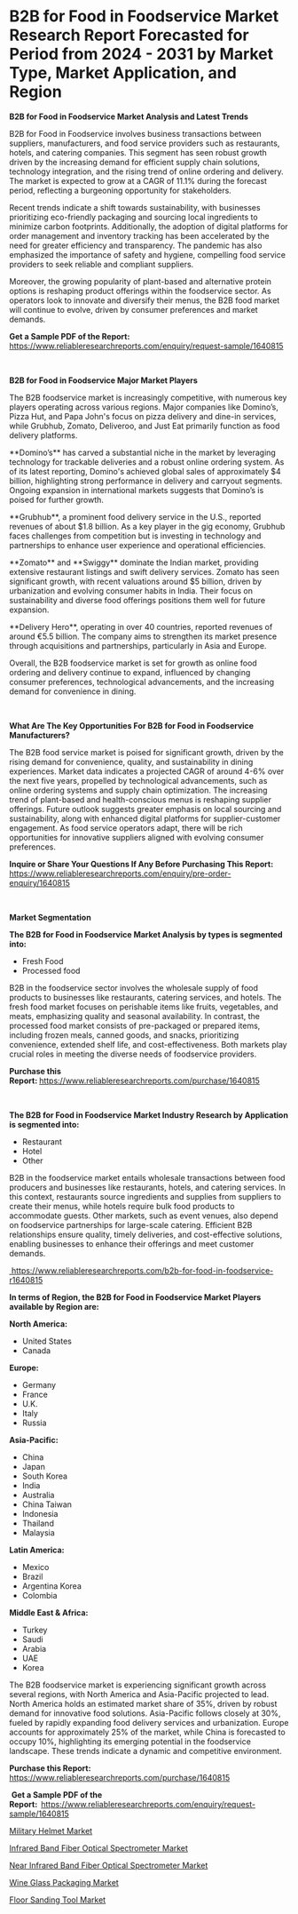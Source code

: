 <p><h1>B2B for Food in Foodservice Market Research Report Forecasted for Period from 2024 -  2031 by Market Type, Market Application, and Region</h1></p><p><strong>B2B for Food in Foodservice Market Analysis and Latest Trends</strong></p>
<p><p>B2B for Food in Foodservice involves business transactions between suppliers, manufacturers, and food service providers such as restaurants, hotels, and catering companies. This segment has seen robust growth driven by the increasing demand for efficient supply chain solutions, technology integration, and the rising trend of online ordering and delivery. The market is expected to grow at a CAGR of 11.1% during the forecast period, reflecting a burgeoning opportunity for stakeholders.</p><p>Recent trends indicate a shift towards sustainability, with businesses prioritizing eco-friendly packaging and sourcing local ingredients to minimize carbon footprints. Additionally, the adoption of digital platforms for order management and inventory tracking has been accelerated by the need for greater efficiency and transparency. The pandemic has also emphasized the importance of safety and hygiene, compelling food service providers to seek reliable and compliant suppliers. </p><p>Moreover, the growing popularity of plant-based and alternative protein options is reshaping product offerings within the foodservice sector. As operators look to innovate and diversify their menus, the B2B food market will continue to evolve, driven by consumer preferences and market demands.</p></p>
<p><strong>Get a Sample PDF of the Report:&nbsp;</strong> <a href="https://www.reliableresearchreports.com/enquiry/request-sample/1640815?utm_campaign=36&utm_medium=2&utm_source=Github&utm_content=ia&utm_term=25092024&utm_id=b2b-for-food-in-foodservice">https://www.reliableresearchreports.com/enquiry/request-sample/1640815</a></p>
<p>&nbsp;</p>
<p><strong>B2B for Food in Foodservice Major Market Players</strong></p>
<p><p>The B2B foodservice market is increasingly competitive, with numerous key players operating across various regions. Major companies like Domino’s, Pizza Hut, and Papa John's focus on pizza delivery and dine-in services, while Grubhub, Zomato, Deliveroo, and Just Eat primarily function as food delivery platforms.</p><p>**Domino’s** has carved a substantial niche in the market by leveraging technology for trackable deliveries and a robust online ordering system. As of its latest reporting, Domino's achieved global sales of approximately $4 billion, highlighting strong performance in delivery and carryout segments. Ongoing expansion in international markets suggests that Domino’s is poised for further growth.</p><p>**Grubhub**, a prominent food delivery service in the U.S., reported revenues of about $1.8 billion. As a key player in the gig economy, Grubhub faces challenges from competition but is investing in technology and partnerships to enhance user experience and operational efficiencies.</p><p>**Zomato** and **Swiggy** dominate the Indian market, providing extensive restaurant listings and swift delivery services. Zomato has seen significant growth, with recent valuations around $5 billion, driven by urbanization and evolving consumer habits in India. Their focus on sustainability and diverse food offerings positions them well for future expansion.</p><p>**Delivery Hero**, operating in over 40 countries, reported revenues of around €5.5 billion. The company aims to strengthen its market presence through acquisitions and partnerships, particularly in Asia and Europe.</p><p>Overall, the B2B foodservice market is set for growth as online food ordering and delivery continue to expand, influenced by changing consumer preferences, technological advancements, and the increasing demand for convenience in dining.</p></p>
<p>&nbsp;</p>
<p><strong>What Are The Key Opportunities For B2B for Food in Foodservice Manufacturers?</strong></p>
<p><p>The B2B food service market is poised for significant growth, driven by the rising demand for convenience, quality, and sustainability in dining experiences. Market data indicates a projected CAGR of around 4-6% over the next five years, propelled by technological advancements, such as online ordering systems and supply chain optimization. The increasing trend of plant-based and health-conscious menus is reshaping supplier offerings. Future outlook suggests greater emphasis on local sourcing and sustainability, along with enhanced digital platforms for supplier-customer engagement. As food service operators adapt, there will be rich opportunities for innovative suppliers aligned with evolving consumer preferences.</p></p>
<p><strong>Inquire or Share Your Questions If Any Before Purchasing This Report:</strong> <a href="https://www.reliableresearchreports.com/enquiry/pre-order-enquiry/1640815?utm_campaign=36&utm_medium=2&utm_source=Github&utm_content=ia&utm_term=25092024&utm_id=b2b-for-food-in-foodservice">https://www.reliableresearchreports.com/enquiry/pre-order-enquiry/1640815</a></p>
<p>&nbsp;</p>
<p><strong>Market Segmentation</strong></p>
<p><strong>The B2B for Food in Foodservice Market Analysis by types is segmented into:</strong></p>
<p><ul><li>Fresh Food</li><li>Processed food</li></ul></p>
<p><p>B2B in the foodservice sector involves the wholesale supply of food products to businesses like restaurants, catering services, and hotels. The fresh food market focuses on perishable items like fruits, vegetables, and meats, emphasizing quality and seasonal availability. In contrast, the processed food market consists of pre-packaged or prepared items, including frozen meals, canned goods, and snacks, prioritizing convenience, extended shelf life, and cost-effectiveness. Both markets play crucial roles in meeting the diverse needs of foodservice providers.</p></p>
<p><strong>Purchase this Report:&nbsp;</strong><a href="https://www.reliableresearchreports.com/purchase/1640815?utm_campaign=36&utm_medium=2&utm_source=Github&utm_content=ia&utm_term=25092024&utm_id=b2b-for-food-in-foodservice">https://www.reliableresearchreports.com/purchase/1640815</a></p>
<p>&nbsp;</p>
<p><strong>The B2B for Food in Foodservice Market Industry Research by Application is segmented into:</strong></p>
<p><ul><li>Restaurant</li><li>Hotel</li><li>Other</li></ul></p>
<p><p>B2B in the foodservice market entails wholesale transactions between food producers and businesses like restaurants, hotels, and catering services. In this context, restaurants source ingredients and supplies from suppliers to create their menus, while hotels require bulk food products to accommodate guests. Other markets, such as event venues, also depend on foodservice partnerships for large-scale catering. Efficient B2B relationships ensure quality, timely deliveries, and cost-effective solutions, enabling businesses to enhance their offerings and meet customer demands.</p></p>
<p><a href="https://www.reliableresearchreports.com/b2b-for-food-in-foodservice-r1640815?utm_campaign=36&utm_medium=2&utm_source=Github&utm_content=ia&utm_term=25092024&utm_id=b2b-for-food-in-foodservice">&nbsp;https://www.reliableresearchreports.com/b2b-for-food-in-foodservice-r1640815</a></p>
<p><strong>In terms of Region, the B2B for Food in Foodservice Market Players available by Region are:</strong></p>
<p>
    <p> <strong> North America: </strong>
        <ul>
            <li>United States</li>
            <li>Canada</li>
        </ul>
        </p> 
    <p> <strong> Europe: </strong>
        <ul>
            <li>Germany</li>
            <li>France</li>
            <li>U.K.</li>
            <li>Italy</li>
            <li>Russia</li>
        </ul>
        </p> 
    <p> <strong> Asia-Pacific: </strong>
        <ul>
            <li>China</li>
            <li>Japan</li>
            <li>South Korea</li>
            <li>India</li>
            <li>Australia</li>
            <li>China Taiwan</li>
            <li>Indonesia</li>
            <li>Thailand</li>
            <li>Malaysia</li>
        </ul>
        </p> 
    <p> <strong> Latin America: </strong>
        <ul>
            <li>Mexico</li>
            <li>Brazil</li>
            <li>Argentina Korea</li>
            <li>Colombia</li>
        </ul>
        </p> 
    <p> <strong> Middle East & Africa: </strong>
        <ul>
            <li>Turkey</li>
            <li>Saudi</li>
            <li>Arabia</li>
            <li>UAE</li>
            <li>Korea</li>
        </ul>
    </p>
    </p>
<p><p>The B2B foodservice market is experiencing significant growth across several regions, with North America and Asia-Pacific projected to lead. North America holds an estimated market share of 35%, driven by robust demand for innovative food solutions. Asia-Pacific follows closely at 30%, fueled by rapidly expanding food delivery services and urbanization. Europe accounts for approximately 25% of the market, while China is forecasted to occupy 10%, highlighting its emerging potential in the foodservice landscape. These trends indicate a dynamic and competitive environment.</p></p>
<p><strong>Purchase this Report: </strong><a href="https://www.reliableresearchreports.com/purchase/1640815?utm_campaign=36&utm_medium=2&utm_source=Github&utm_content=ia&utm_term=25092024&utm_id=b2b-for-food-in-foodservice">https://www.reliableresearchreports.com/purchase/1640815</a></p>
<p>&nbsp;<strong>Get a Sample PDF of the Report:&nbsp;&nbsp;</strong><a href="https://www.reliableresearchreports.com/enquiry/request-sample/1640815?utm_campaign=36&utm_medium=2&utm_source=Github&utm_content=ia&utm_term=25092024&utm_id=b2b-for-food-in-foodservice">https://www.reliableresearchreports.com/enquiry/request-sample/1640815</a></p>
<p><strong></strong></p>
<p><p><a href="https://issuu.com/reportprime-2/docs/military-helmet-market-size-2030.pp_bd65e53ac3faea?utm_campaign=36&utm_medium=2&utm_source=Github&utm_content=ia&utm_term=25092024&utm_id=b2b-for-food-in-foodservice">Military Helmet Market</a></p><p><a href="https://github.com/tamvrosiya/Market-Research-Report-List-6/blob/main/infrared-band-fiber-optical-spectrometer-market.md?utm_campaign=36&utm_medium=2&utm_source=Github&utm_content=ia&utm_term=25092024&utm_id=b2b-for-food-in-foodservice">Infrared Band Fiber Optical Spectrometer Market</a></p><p><a href="https://github.com/olyy49keyt/Market-Research-Report-List-1/blob/main/near-infrared-band-fiber-optical-spectrometer-market.md?utm_campaign=36&utm_medium=2&utm_source=Github&utm_content=ia&utm_term=25092024&utm_id=b2b-for-food-in-foodservice">Near Infrared Band Fiber Optical Spectrometer Market</a></p><p><a href="https://www.linkedin.com/pulse/in-depth-analysis-global-wine-glass-packaging-market-scope-zxppe?utm_campaign=36&utm_medium=2&utm_source=Github&utm_content=ia&utm_term=25092024&utm_id=b2b-for-food-in-foodservice">Wine Glass Packaging Market</a></p><p><a href="https://www.linkedin.com/pulse/global-floor-sanding-tool-market-analysis-key-trends-future-projections-p3a7f?trackingId=eB5WvTWXSn%2BFah34MZqRqA%3D%3D&utm_campaign=36&utm_medium=2&utm_source=Github&utm_content=ia&utm_term=25092024&utm_id=b2b-for-food-in-foodservice">Floor Sanding Tool Market</a></p></p>